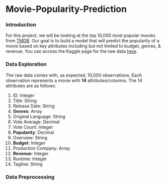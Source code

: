 # Movie-Popularity-Prediction

### Introduction
For this project, we will be looking at the top 10,000 most popular movies from [TMDB](https://www.themoviedb.org/?language=en-AU). Our goal is to build a model that will predict the popularity of a movie based on key attributes including but not limited to budget, genres, & revenue. You can access the Kaggle page for the raw data [here](https://www.kaggle.com/datasets/joebeachcapital/top-10000-most-popular-movies-from-imdb?resource=download). 
### Data Exploration
The raw data comes with, as expected, 10,000 observations. Each observation represents a movie with **14** attributes/columns. The 14 attributes are as follows:
1. ID: Integer
2. Title: String
3. Release Date: String
4. **Genres**: Array
5. Original Language: String
6. Vote Average: Decimal
7. Vote Count: Integer
8. **Popularity**: Decimal
9. Overview: String
10. **Budget**: Integer
11. Production Company: Array
12. **Revenue**: Integer
13. Runtime: Integer
14. Tagline: String
### Data Preprocessing
